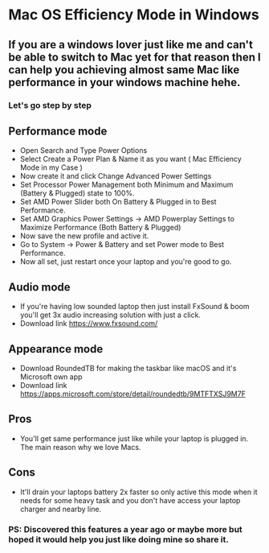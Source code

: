 # Mac OS Efficiency Mode in Windows
## If you are a windows lover just like me and can't be able to switch to Mac yet for that reason then I can help you achieving almost same Mac like performance in your windows machine hehe.

### Let's go step by step

## Performance mode

- Open Search and Type Power Options
- Select Create a Power Plan & Name it as you want ( Mac Efficiency Mode in my Case )
- Now create it and click Change Advanced Power Settings
- Set Processor Power Management both Minimum and Maximum (Battery & Plugged) state to 100%.
- Set AMD Power Slider both On Battery & Plugged in to Best Performance.
- Set AMD Graphics Power Settings -> AMD Powerplay Settings to Maximize Performance (Both Battery & Plugged)
- Now save the new profile and active it.
- Go to System -> Power & Battery and set Power mode to Best Performance.
- Now all set, just restart once your laptop and you're good to go.

## Audio mode
- If you're having low sounded laptop then just install FxSound & boom you'll get 3x audio increasing solution with just a click.
- Download link https://www.fxsound.com/

## Appearance mode
- Download RoundedTB for making the taskbar like macOS and it's Microsoft own app
- Download link https://apps.microsoft.com/store/detail/roundedtb/9MTFTXSJ9M7F

## Pros
- You'll get same performance just like while your laptop is plugged in. The main reason why we love Macs.

## Cons
- It'll drain your laptops battery 2x faster so only active this mode when it needs for some heavy task and you don't have access your laptop charger and nearby line.


### PS: Discovered this features a year ago or maybe more but hoped it would help you just like doing mine so share it. 
